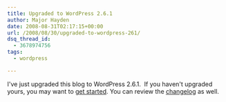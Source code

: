 ```yaml
---
title: Upgraded to WordPress 2.6.1
author: Major Hayden
date: 2008-08-31T02:17:15+00:00
url: /2008/08/30/upgraded-to-wordpress-261/
dsq_thread_id:
  - 3678974756
tags:
  - wordpress

---
```

I've just upgraded this blog to WordPress 2.6.1.  If you haven't upgraded yours, you may want to [get started][1]. You can review the [changelog][2] as well.

 [1]: http://wordpress.org/download/
 [2]: http://codex.wordpress.org/Changelog/2.6.1
